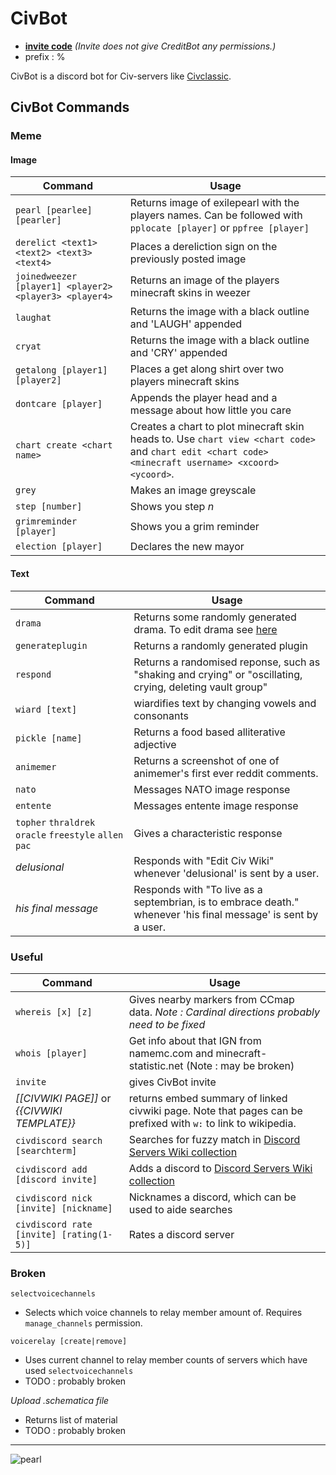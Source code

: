 # CivBot

- [**invite code**](https://discordapp.com/api/oauth2/authorize?client_id=614086832245964808&permissions=0&scope=bot)
*(Invite does not give CreditBot any permissions.)*
- prefix : %

CivBot is a discord bot for Civ-servers like [Civclassic](https://reddit.com/r/civclassics/). 


## CivBot Commands
### Meme

#### Image

| Command | Usage |
| ------------- | ------------- |
| `pearl [pearlee] [pearler]` | Returns image of exilepearl with the players names. Can be followed with `pplocate [player]` or `ppfree [player]`|
| `derelict <text1> <text2> <text3> <text4>`  | Places a dereliction sign on the previously posted image |
| `joinedweezer [player1] <player2> <player3> <player4>` | Returns an image of the players minecraft skins in weezer  |
| `laughat` | Returns the image with a black outline and 'LAUGH' appended |
| `cryat` | Returns the image with a black outline and 'CRY' appended |
| `getalong [player1] [player2]` | Places a get along shirt over two players minecraft skins |
| `dontcare [player]` | Appends the player head and a message about how little you care |
| `chart create <chart name>` | Creates a chart to plot minecraft skin heads to. Use `chart view <chart code>` and `chart edit <chart code> <minecraft username> <xcoord> <ycoord>`. |
| `grey` | Makes an image greyscale |
| `step [number]` | Shows you step *n* |
| `grimreminder [player]` | Shows you a grim reminder | 
| `election [player]` | Declares the new mayor | 


#### Text

| Command | Usage |
| ------------- | ------------- |
| `drama` | Returns some randomly generated drama. To edit drama see [here](https://github.com/squareblob/CivBot/blob/master/resources/perchance.txt)|
| `generateplugin` | Returns a randomly generated plugin |
| `respond` | Returns a randomised reponse, such as "shaking and crying" or "oscillating, crying, deleting vault group" |
| `wiard [text]` | wiardifies text by changing vowels and consonants |
| `pickle [name]` | Returns a food based alliterative adjective |
| `animemer` | Returns a screenshot of one of animemer's first ever reddit comments. |
| `nato` | Messages NATO image response |
| `entente` | Messages entente image response |
| `topher` `thraldrek` `oracle` `freestyle` `allen` `pac` | Gives a characteristic response |
| *delusional* | Responds with "Edit Civ Wiki" whenever 'delusional' is sent by a user.|
| *his final message* | Responds with "To live as a septembrian, is to embrace death." whenever 'his final message' is sent by a user.|


### Useful

| Command | Usage |
| ------------- | ------------- |
| `whereis [x] [z]` | Gives nearby markers from CCmap data. *Note : Cardinal directions probably need to be fixed* |
| `whois [player]`| Get info about that IGN from namemc.com and minecraft-statistic.net (Note : may be broken) |
| `invite` | gives CivBot invite |
| *[[CIVWIKI PAGE]]* or *{{CIVWIKI TEMPLATE}}* | returns embed summary of linked civwiki page. Note that pages can be prefixed with `w:` to link to wikipedia. |
| `civdiscord search [searchterm]` | Searches for fuzzy match in [Discord Servers Wiki collection](https://civclassic.miraheze.org/wiki/Discord_Servers) |
| `civdiscord add [discord invite]` | Adds a discord to [Discord Servers Wiki collection](https://civclassic.miraheze.org/wiki/Discord_Servers) |
| `civdiscord nick [invite] [nickname]` | Nicknames a discord, which can be used to aide searches |
| `civdiscord rate [invite] [rating(1-5)]`| Rates a discord server


### Broken

`selectvoicechannels`
* Selects which voice channels to relay member amount of. Requires `manage_channels` permission.

`voicerelay [create|remove]`
* Uses current channel to relay member counts of servers which have used `selectvoicechannels`
* TODO : probably broken

*Upload .schematica file*
* Returns list of material
* TODO : probably broken

---

![pearl](https://cdn.discordapp.com/attachments/614147625809346581/778718066447876133/output.png)
